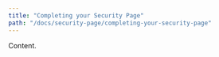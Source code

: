 ```yaml
---
title: "Completing your Security Page"
path: "/docs/security-page/completing-your-security-page"
---
```


Content.
